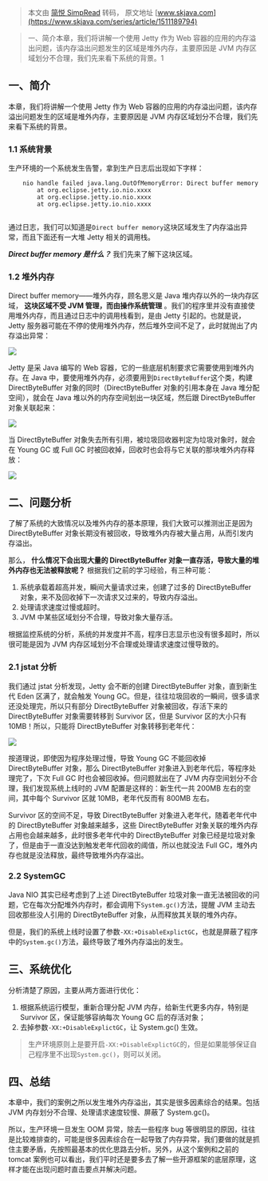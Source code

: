 > 本文由 [简悦 SimpRead](http://ksria.com/simpread/) 转码， 原文地址 [www.skjava.com](https://www.skjava.com/series/article/1511189794)

> 一、简介本章，我们将讲解一个使用 Jetty 作为 Web 容器的应用的内存溢出问题，该内存溢出问题发生的区域是堆外内存，主要原因是 JVM 内存区域划分不合理，我们先来看下系统的背景。1

一、简介
----

本章，我们将讲解一个使用 Jetty 作为 Web 容器的应用的内存溢出问题，该内存溢出问题发生的区域是堆外内存，主要原因是 JVM 内存区域划分不合理，我们先来看下系统的背景。

### 1.1 系统背景

生产环境的一个系统发生告警，拿到生产日志后出现如下字样：

```
    nio handle failed java.lang.OutOfMemoryError: Direct buffer memory
        at org.eclipse.jetty.io.nio.xxxx
        at org.eclipse.jetty.io.nio.xxxx
        at org.eclipse.jetty.io.nio.xxxx


```

通过日志，我们可以知道是`Direct buffer memory`这块区域发生了内存溢出异常，而且下面还有一大堆 Jetty 相关的调用栈。

_**Direct buffer memory 是什么？**_ 我们先来了解下这块区域。

### 1.2 堆外内存

Direct buffer memory——堆外内存，顾名思义是 Java 堆内存以外的一块内存区域， **这块区域不受 JVM 管理，而由操作系统管理** 。我们的程序里并没有直接使用堆外内存，而且通过日志中的调用栈看到，是由 Jetty 引起的。也就是说，Jetty 服务器可能在不停的使用堆外内存，然后堆外空间不足了，此时就抛出了内存溢出异常：

![](http://image.skjava.com/article/series/jvm/202308102133264371.png)

Jetty 是采 Java 编写的 Web 容器，它的一些底层机制要求它需要使用到堆外内存。在 Java 中，要使用堆外内存，必须要用到`DirectByteBuffer`这个类，构建 DirectByteBuffer 对象的同时（DirectByteBuffer 对象的引用本身在 Java 堆分配空间），就会在 Java 堆以外的内存空间划出一块区域，然后跟 DirectByteBuffer 对象关联起来：

![](http://image.skjava.com/article/series/jvm/202308102133272602.png)

当 DirectByteBuffer 对象失去所有引用，被垃圾回收器判定为垃圾对象时，就会在 Young GC 或 Full GC 时被回收掉，回收时也会将与它关联的那块堆外内存释放：

![](http://image.skjava.com/article/series/jvm/202308102133282483.png)

二、问题分析
------

了解了系统的大致情况以及堆外内存的基本原理，我们大致可以推测出正是因为 DirectByteBuffer 对象长期没有被回收，导致堆外内存被大量占用，从而引发内存溢出。

那么， **什么情况下会出现大量的 DirectByteBuffer 对象一直存活，导致大量的堆外内存也无法被释放呢？** 根据我们之前的学习经验，有三种可能：

1.  系统承载着超高并发，瞬间大量请求过来，创建了过多的 DirectByteBuffer 对象，来不及回收掉下一次请求又过来的，导致内存溢出。
2.  处理请求速度过慢或超时。
3.  JVM 中某些区域划分不合理，导致对象大量存活。

根据监控系统的分析，系统的并发度并不高，程序日志显示也没有很多超时，所以很可能是因为 JVM 内存区域划分不合理或处理请求速度过慢导致的。

### 2.1 jstat 分析

我们通过 jstat 分析发现，Jetty 会不断的创建 DirectByteBuffer 对象，直到新生代 Eden 区满了，就会触发 Young GC。但是，往往垃圾回收的一瞬间，很多请求还没处理完，所以只有部分 DirectByteBuffer 对象被回收，存活下来的 DirectByteBuffer 对象需要转移到 Survivor 区，但是 Survivor 区的大小只有 10MB！所以，只能将 DirectByteBuffer 对象转移到老年代：

![](http://image.skjava.com/article/series/jvm/202308102133290184.png)

按道理说，即使因为程序处理过慢，导致 Young GC 不能回收掉 DirectByteBuffer 对象，那么 DirectByteBuffer 对象进入到老年代后，等程序处理完了，下次 Full GC 时也会被回收掉。但问题就出在了 JVM 内存空间划分不合理，我们发现系统上线时的 JVM 配置是这样的：新生代一共 200MB 左右的空间，其中每个 Survivor 区就 10MB，老年代反而有 800MB 左右。

Survivor 区的空间不足，导致 DirectByteBuffer 对象进入老年代，随着老年代中的 DirectByteBuffer 对象越来越多，这些 DirectByteBuffer 对象关联的堆外内存占用也会越来越多，此时很多老年代中的 DirectByteBuffer 对象已经是垃圾对象了，但是由于一直没达到触发老年代回收的阈值，所以也就没法 Full GC，堆外内存也就是没法释放，最终导致堆外内存溢出。

### 2.2 SystemGC

Java NIO 其实已经考虑到了上述 DirectByteBuffer 垃圾对象一直无法被回收的问题，它在每次分配堆外内存时，都会调用下`System.gc()`方法，提醒 JVM 主动去回收那些没人引用的 DirectByteBuffer 对象，从而释放其关联的堆外内存。

但是，我们的系统上线时设置了参数`-XX:+DisableExplictGC`，也就是屏蔽了程序中的`System.gc()`方法，最终导致了堆外内存溢出的发生。

三、系统优化
------

分析清楚了原因，主要从两方面进行优化：

1.  根据系统运行模型，重新合理分配 JVM 内存，给新生代更多内存，特别是 Survivor 区，保证能够容纳每次 Young GC 后的存活对象；
2.  去掉参数`-XX:+DisableExplictGC`，让 System.gc() 生效。

> 生产环境原则上是要开启`-XX:+DisableExplictGC`的，但是如果能够保证自己程序里不出现`System.gc()`，则可以关闭。

四、总结
----

本章中，我们的案例之所以发生堆外内存溢出，其实是很多因素综合的结果。包括 JVM 内存划分不合理、处理请求速度较慢、屏蔽了 System.gc()。

所以，生产环境一旦发生 OOM 异常，除去一些程序 bug 等很明显的原因，往往是比较难排查的，可能是很多因素综合在一起导致了内存异常，我们要做的就是抓住主要矛盾，先按照最基本的优化思路去分析。另外，从这个案例和之前的 tomcat 案例也可以看出，我们平时还是要多去了解一些开源框架的底层原理，这样才能在出现问题时直击要点并解决问题。